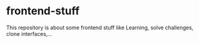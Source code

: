 # frontend-stuff
This repository is about some frontend stuff like Learning, solve challenges, clone interfaces,...
